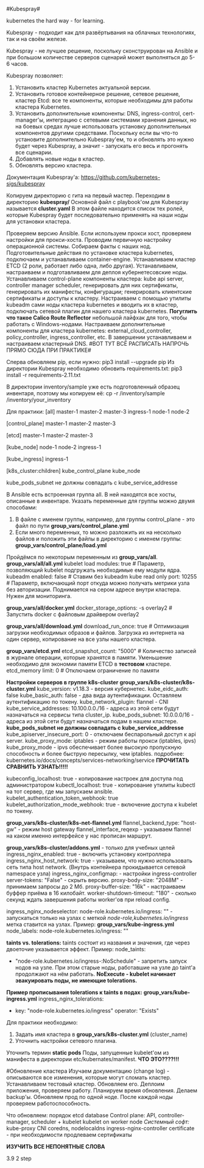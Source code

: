 #Kubespray#

kubernetes the hard way - for learning.

Kubespray - подходит как для развёртывания на облачных технологиях, так и на своём железе.

Kubespray - не лучшее решение, поскольку сконструирован на Ansible и при большом количестве серверов сценарий может выполняться до 5-6 часов.

Kubespray позволяет:
1. Установить кластер Kubernetes актуальной версии.
2. Установить готовое контейнерное решение, сетевое решение, кластер Etcd: все те компоненты, которые необходимы для работы кластера Kubernetes.
3. Установить дополнительные компоненты: DNS, ingress-control, cert-manager'ы, интеграцию с сетевыми системами хранения данных, но на боевых средах лучше использовать установку дополнительных компонентов другими средствами.
Поскольку если вы что-то установите дополнительно Kubespray'ем, то и обновлять это нужно будет через Kubespray, а значит - запускать его весь и прогонять все сценарии.
4. Добавлять новые ноды в кластер.
5. Обновлять версию кластера.

Документация Kubespray'a:
https://github.com/kubernetes-sigs/kubespray

Копируем директорию с гита на первый мастер.
Переходим в директорию **kubespray/**
Основной файл c playbook'ом для Kubespray называется **cluster.yaml**
В этом файле находится список тех ролей, которые Kubespray будет последовательно применять на наши ноды для установки кластера.

Проверяем версию Ansible.
Если используем прокси хост, проверяем настройки для прокси-хоста.
Проводим первичную настройку операционной системы.
Собираем факты с наших нод.
Подготовительные действия по установке кластера kubernetes, подключаем и устанавливаем container-engine.
Устанавливаем кластер ETCD (2 роли, работает либо одна, либо другая).
Устанавливаем, настраиваем и подготавливаем для деплоя кубернетесовские ноды.
Устанавливаем control-plane компоненты кластера: kube api server, controller manager scheduler, генерировать для них сертификаты, генерировать их манифесты, конфигурации; генерировать клиентские сертификаты и доступы к кластеру.
Настраиваем с помощью утилиты kubeadm сами ноды кластера kubernetes и вводить их в кластер, подключать сетевой плагин для нашего кластера kubernetes.
**Погуглить что такое Calico Route Reflector**
небольшой лайфхак для того, чтобы работать с Windows-нодами.
Настраиваем дополнительные компоненты для кластера kubernetes: external_cloud_controller, policy_controller, ingress_controller, etc.
В завершении устанавливаем и настраиваем кластерный DNS.
#ВОТ ТУТ ВСЁ РАСПИСАТЬ НАПРОЧЬ ПРЯМО СЮДА ПРИ ПРАКТИКЕ#

Сперва обновляем pip, если нужно:
pip3 install --upgrade pip
Из директории Kubespray необходимо обновить requirements.txt:
pip3 install -r requirements-2.11.txt

В директории inventory/sample уже есть подготовленный образец инвентаря, поэтому мы копируем её:
cp -r /inventory/sample /inventory/your_inventory

Для практики:
[all]
master-1
master-2
master-3
ingress-1
node-1
node-2

[control_plane]
master-1
master-2
master-3

[etcd]
master-1
master-2
master-3

[kube_node]
node-1
node-2
ingress-1

[kube_ingress]
ingress-1

[k8s_cluster:children]
kube_control_plane
kube_node

kube_pods_subnet не должны совпадать с kube_service_addresse

В Ansible есть встроенная группа all. В ней находятся все хосты, описанные в инвентаре.
Указать переменные для группы можно двумя способами:
1. В файле с именем группы,
например, для группы control_plane - это файл по пути **group_vars/control_plane.yml**
2. Если много переменных, то можно разложить их на несколько файлов и положить эти файлы в директорию с именем группы:
**group_vars/control_plane/load.yml**

Пройдёмся по некоторым переменным из **group_vars/all**.
**group_vars/all/all.yml**
kubelet load modules: true # Параметр, позволяющий kubelet подгружать необходимые ему модули ядра.
kubeadm enabled: false # Ставим без kubeadm
kube read only port: 10255 # Параметр, включающий порт откуда можно получать метрики узла без авторизации. Поднимается на сером адресе внутри кластера. Нужен для мониторинга.

**group_vars/all/docker.yml**
docker_storage_options: -s overlay2 # Запустить docker с файловым драйвером overlay2

**group_vars/all/download.yml**
download_run_once: true # Оптимизация загрузки необходимых образов и файлов. Загрузка из интернета на один сервер, копирование на все узлы нашего кластера.

**group_vars/etcd.yml**
etcd_snapshot_count: "5000" # Количество записей в журнале операции, которые хранятся в памяти. Уменьшение необходимо для экономии памяти ETCD в **тестовом** кластере.
etcd_memory limit: 0 # Отключаем ограничение по памяти

**Настройки серверов в группе k8s-cluster**
**group_vars/k8s-cluster/k8s-cluster.yml**
kube_version: v1.18.3 - версия кубернетес.
kube_eidc_auth: false
kube_basic_auth: false - два вида аутентификации. Оставляем аутентификацию по токену.
kube_network_plugin: flannel - CNI
kube_service_addresses: 10.100.0.0./16 - адреса из этой сети будут назначаться на сервисы типа cluster_ip.
kube_pods_subnet: 10.0.0.0/16 - адреса из этой сети будут назначаться подам в нашем кластере.
**kube_pods_subnet не должны совпадать с kube_service_addresse**
kube_apiserver_insecure_port: 0 - отключаем беспарольный доступ к api server.
kube_proxy_mode: iptables - режим работы прокси (iptables, ipvs)
kube_proxy_mode - ipvs обеспечивает более высокую пропускную способность и более быструю пересылку, чем iptables. подробнее: kubernetes.io/docs/concepts/services-networking/service
**ПРОЧИТАТЬ СРАВНИТЬ УЗНАТЬ!!!!!**

kubeconfig_localhost: true - копирование настроек для доступа под администратором
kubectl_localhost: true - копирование утилиты kubectl на тот сервер, где мы запускаем ansible.
kubelet_authentication_token_webhook: true
kubelet_authorization_mode_webhook: true - включение доступа к kubelet по токену.

**group_vars/k8s-cluster/k8s-net-flannel.yml**
flannel_backend_type: "host-gw" - режим host gateway
flannel_interface_reqexp - указываем flannel на каком именно интерфейсе у нас прописан маршрут.

**group_vars/k8s-cluster/addons.yml** - только для учебных целей
ingress_nginx_enabled: true - включить установку контроллера
ingress_nginx_host_network: true - указываем, что нужно использовать сеть типа host network. (Внутрь контейнера прокидывается сетевой namespace узла)
ingress_nginx_configmap: - настройки ingress-controller
  server-tokens: "False" - скрыть версию.
  proxy-body-size: "2048M" - принимаем запросы до 2 Мб.
  proxy-buffer-size: "16k" - настраиваем буффер приёма в 16 килобайт.
  worker-shutdown-timeout: "180" - сколько секунд ждать завершения работы worker'ов при reload config.

ingress_nginx_nodeselector:
  node-role.kubernetes.io/ingress: "" - запускаться только на узлах с меткой *node-role,kubernetes.io/ingress*
метка ставится на узлах. Пример:
**group_vars/kube-ingress.yml**
node_labels:
  node-role.kubernetes.io/ingress: ""

**taints vs. tolerations:**
taints состоит из названия и значения, где через двоеточие указывается эффект. Пример:
node_taints:
  - "node-role.kubernetes.io/ingress-:NoSchedule" - запретить запуск нодов на узле. При этом старые ноды, работавшие на узле до taint'a продолжают на нём работать.
**NoExecute - kubelet начинает эвакуировать поды, не имеющие tolerations.**

**Пример прописывания tolerations к taints в подах:**
**group_vars/kube-ingress.yml**
ingress_nginx_tolerations:
  - key: "node-role.kubernetes.io/ingress"
    operator: "Exists"

Для практики необходимо:
1. Задать имя кластера в **group_vars/k8s-cluster.yml** (cluster_name)
2. Уточнить настройки сетевого плагина.

Уточнить термин **static pods**
Поды, запущенные kubelet'ом из манифеста в директории etc/kubernates/manifest. **ЧТО ЭТО????!!!**

#Обновление кластера
Изучаем документацию (change log) - описываются все изменения, которые могут сломать кластер.
Устанавливаем тестовый кластер.
Обновляем его.
Деплоим приложения, проверяем работу.
Планируем время обновления.
Делаем backup'ы.
Обновляем прод по одной ноде.
После каждой ноды проверяем работоспособность.

Что обновляем: порядок
etcd database
Control plane: API, controller-manager, scheduler + kubelet
kubelet on worker node
*Системный софт:*
kube-proxy
CNI
coredns, nodelocaldns
ingress-nginx-controller
certificate - при необходимости продлеваем сертификаты

**ИЗУЧИТЬ ВСЕ НЕПОНЯТНЫЕ СЛОВА**

3.9 2 step
